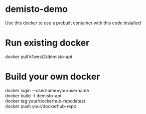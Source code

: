 # demisto-demo 

Use this docker to use a prebuilt container with this code installed

# Run existing docker
docker pull k1west2/demisto-api

# Build your own docker
docker login --username=yourusername  
docker build -t demisto-api .  
docker tag <build> your/dockerhub-repo:latest   
docker push your/dockerhub-repo   

